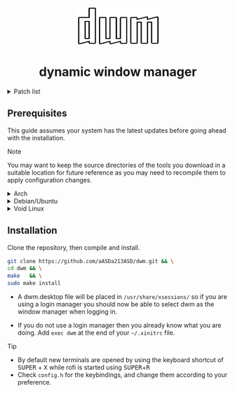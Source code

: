 <div align="center">
  <img src="./dwm-logo-bordered.png" alt="dwm-logo-bordered" width="195" height="90"/>

  # dynamic window manager
</div>



<details>
  <summary>Patch list</summary>

  - alwayscenter
  - alwaysfullscreen
  - auto start
  - cfacts
  - chatterino bottom
  - cool autostart
  - fakefullscreen client (with resize fix for chrome-based browsers + noborder fix)
  - multikeycode
  - movestack
  - noborder (floating + border flicker fix)
  - pertag
  - placemouse
  - resizepoint
  - statuscmd
  - swallow
  - systray
  - true fullscreen
  - hide vacant tags
  - warp v2
  - winicon

  **Note**: Some patches are rewritten or modified to work together.
</details>

## Prerequisites
This guide assumes your system has the latest updates before going ahead with the installation.

> [!NOTE]
> You may want to keep the source directories of the tools you download in a suitable location for future reference as you may need to recompile them to apply configuration changes.

<details>
  <summary>Arch</summary>

  Install dependencies:

  ```sh
  sudo pacman -S --needed base-devel extra/git extra/libx11 extra/libxcb extra/libxinerama extra/libxft extra/imlib2
  ```

  If you find yourself missing a library then this can usually be found by searching for the file name using pacman:

  ```sh
  $ pacman -F Xlib-xcb.h
  extra/libx11 1.6.12-1 [installed: 1.7.2-1]
  usr/include/X11/Xlib-xcb.h
  ```

</details>

<details>
  <summary>Debian/Ubuntu</summary>

  Install dependencies:

  ```sh
  sudo apt install build-essential git libx11-dev libx11-xcb-dev libxcb-res0-dev libxinerama-dev libxft-dev libimlib2-dev
  ```

  It is worth checking the version of gcc on debian based systems as they may come with older implementations that can result in compilation errors.

  ```sh
  gcc --version
  ```

  You would expect at least v8.x or above here.

  If you find yourself missing a library then this can usually be found by searching for the file name using apt-file, a tool that have to be installed separately:

  ```sh
  $ sudo apt install apt-file
  $ sudo apt-file update
  $ apt-file search xcb/res.h
  libxcb-res0-dev: /usr/include/xcb/res.h
  ```

</details>


<details>
  <summary>Void Linux</summary>

  Install dependencies:

  ```sh
  sudo xbps-install -Su base-devel libX11-devel libXft-devel libXinerama-devel freetype-devel fontconfig-devel libxcb-devel imlib2-devel
  ```

  If you find yourself missing a library then this can usually be found by searching for the file name using xlocate, a tool that have to be installed separately via the xtools package:

  ```sh
  $ xlocate yajl/yajl_gen.h
  yajl-devel-2.1.0._4      /usr/include/yajl/yajl_gen.h
  ```

</details>

## Installation
Clone the repository, then compile and install.

```sh
git clone https://github.com/aASDa213ASD/dwm.git && \
cd dwm && \
make   && \
sudo make install
```

- A dwm.desktop file will be placed in `/usr/share/xsessions/` so if you are using a login manager you should now be able to select dwm as the window manager when logging in.

- If you do not use a login manager then you already know what you are doing. Add `exec dwm` at the end of your `~/.xinitrc` file.

> [!TIP]
> - By default new terminals are opened by using the keyboard shortcut of <kbd>SUPER</kbd> + <kbd>X</kbd> while rofi is started using <kbd>SUPER</kbd>+<kbd>R</kbd>
> - Check `config.h` for the keybindings, and change them according to your preference.
